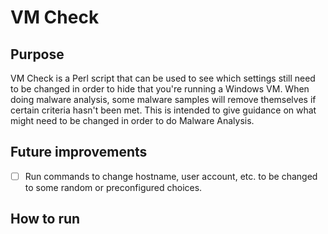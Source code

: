 # VM Check

## Purpose
VM Check is a Perl script that can be used to see which settings still need to be changed in order to hide that you're running a Windows VM. When doing malware analysis, some malware samples will remove themselves if certain criteria hasn't been met. This is intended to give guidance on what might need to be changed in order to do Malware Analysis.

## Future improvements
- [ ] Run commands to change hostname, user account, etc. to be changed to some random or preconfigured choices.

## How to run
